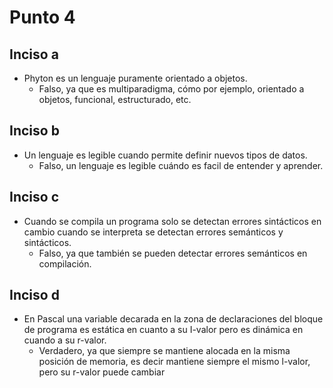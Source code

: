 # Punto 4

## Inciso a
- Phyton es un lenguaje puramente orientado a objetos.
  - Falso, ya que es multiparadigma, cómo por ejemplo, orientado a objetos, funcional, estructurado, etc.
## Inciso b
- Un lenguaje es legible cuando permite definir nuevos tipos de datos.
  - Falso, un lenguaje es legible cuándo es facil de entender y aprender.
## Inciso c
- Cuando se compila un programa solo se detectan errores sintácticos en cambio cuando se interpreta se detectan
errores semánticos y sintácticos.
  - Falso, ya que también se pueden detectar errores semánticos en compilación.  
## Inciso d
- En Pascal una variable decarada en la zona de declaraciones del bloque de programa es estática en cuanto a su I-valor pero es dinámica en cuando a su r-valor.
  - Verdadero, ya que siempre se mantiene alocada en la misma posición de memoria, es decir mantiene siempre el mismo l-valor, pero su r-valor puede cambiar
